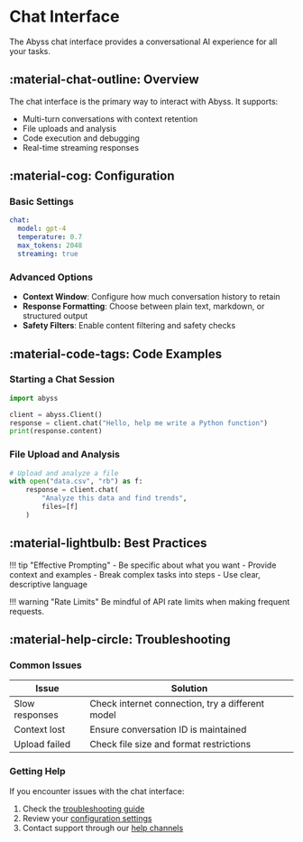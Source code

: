 # Chat Interface

The Abyss chat interface provides a conversational AI experience for all your tasks.

## :material-chat-outline: Overview

The chat interface is the primary way to interact with Abyss. It supports:

- Multi-turn conversations with context retention
- File uploads and analysis
- Code execution and debugging
- Real-time streaming responses

## :material-cog: Configuration

### Basic Settings

```yaml
chat:
  model: gpt-4
  temperature: 0.7
  max_tokens: 2048
  streaming: true
```

### Advanced Options

- **Context Window**: Configure how much conversation history to retain
- **Response Formatting**: Choose between plain text, markdown, or structured output
- **Safety Filters**: Enable content filtering and safety checks

## :material-code-tags: Code Examples

### Starting a Chat Session

```python
import abyss

client = abyss.Client()
response = client.chat("Hello, help me write a Python function")
print(response.content)
```

### File Upload and Analysis

```python
# Upload and analyze a file
with open("data.csv", "rb") as f:
    response = client.chat(
        "Analyze this data and find trends",
        files=[f]
    )
```

## :material-lightbulb: Best Practices

!!! tip "Effective Prompting"
    - Be specific about what you want
    - Provide context and examples
    - Break complex tasks into steps
    - Use clear, descriptive language

!!! warning "Rate Limits"
    Be mindful of API rate limits when making frequent requests.

## :material-help-circle: Troubleshooting

### Common Issues

| Issue | Solution |
|-------|----------|
| Slow responses | Check internet connection, try a different model |
| Context lost | Ensure conversation ID is maintained |
| Upload failed | Check file size and format restrictions |

### Getting Help

If you encounter issues with the chat interface:

1. Check the [troubleshooting guide](../troubleshooting/common-issues.md)
2. Review your [configuration settings](../advanced/workspaces.md)
3. Contact support through our [help channels](../troubleshooting/support.md) 